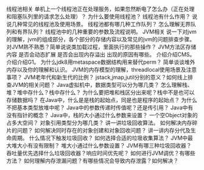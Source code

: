 线程池相关
单机上一个线程池正在处理服务，如果忽然断电了怎么办（正在处理和阻塞队列里的请求怎么处理）？
为什么要使用线程池？
线程池有什么作用？
说说几种常见的线程池及使用场景。
线程池都有哪几种工作队列？
怎么理解无界队列和有界队列？
线程池中的几种重要的参数及流程说明。
JVM相关
说一下对jvm的理解，jvm的组成部分，各个部分的存储内容以及常见的jvm的问题排查步骤。
对JVM熟不熟悉？简单说说类加载过程，里面执行的那些操作？
JVM方法区存储内容 是否会动态扩展 是否会出现内存溢出 出现的原因有哪些。
介绍介绍CMS。
介绍介绍G1。
为什么jdk8用metaspace数据结构用来替代perm？
简单谈谈堆外内存以及你的理解和认识。
JVM的内存模型的理解，threadlocal使用场景及注意事项？
JVM老年代和新生代的比例？
jstack,jmap,jutil分别的意义？如何线上排查JVM的相关问题？
Java虚拟机中，数据类型可以分为哪几类？
怎么理解栈、堆？堆中存什么？栈中存什么？
为什么要把堆和栈区分出来呢？栈中不是也可以存储数据吗？
在Java中，什么是是栈的起始点，同是也是程序的起始点？
为什么不把基本类型放堆中呢？
Java中的参数传递时传值呢？还是传引用？
Java中有没有指针的概念？
Java中，栈的大小通过什么参数来设置？
一个空Object对象的占多大空间？
对象引用类型分为哪几类？
讲一讲垃圾回收算法。
如何解决内存碎片的问题？
如何解决同时存在的对象创建和对象回收问题？
讲一讲内存分代及生命周期。
什么情况下触发垃圾回收？
如何选择合适的垃圾收集算法？
JVM中最大堆大小有没有限制？
堆大小通过什么参数设置？
JVM有哪三种垃圾回收器？
吞吐量优先选择什么垃圾回收器？响应时间优先呢？
如何进行JVM调优？有哪些方法？
如何理解内存泄漏问题？有哪些情况会导致内存泄露？如何解决？